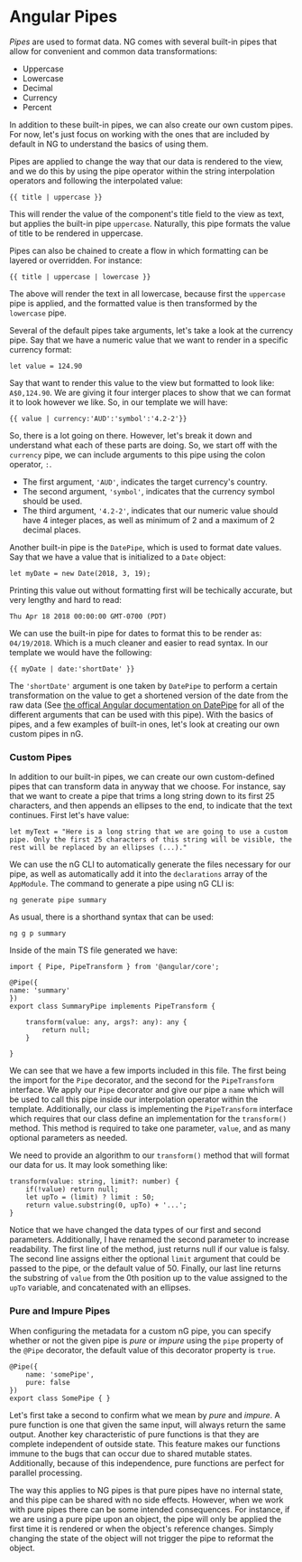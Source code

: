 # Angular Pipes

*Pipes* are used to format data. NG comes with several built-in pipes that allow for convenient and common data transformations:

* Uppercase
* Lowercase
* Decimal
* Currency
* Percent

In addition to these built-in pipes, we can also create our own custom pipes. For now, let's just focus on working with the ones that are included by default in NG to understand the basics of using them.

Pipes are applied to change the way that our data is rendered to the view, and we do this by using the pipe operator within the string interpolation operators and following the interpolated value:

    {{ title | uppercase }}

This will render the value of the component's title field to the view as text, but applies the built-in pipe `uppercase`. Naturally, this pipe formats the value of title to be rendered in uppercase.

Pipes can also be chained to create a flow in which formatting can be layered or overridden. For instance:

    {{ title | uppercase | lowercase }}

The above will render the text in all lowercase, because first the `uppercase` pipe is applied, and the formatted value is then transformed by the `lowercase` pipe. 

Several of the default pipes take arguments, let's take a look at the currency pipe. Say that we have a numeric value that we want to render in a specific currency format:

    let value = 124.90

Say that want to render this value to the view but formatted to look like: `A$0,124.90`. We are giving it four interger places to show that we can format it to look however we like. So, in our template we will have:

    {{ value | currency:'AUD':'symbol':'4.2-2'}}

So, there is a lot going on there. However, let's break it down and understand what each of these parts are doing. So, we start off with the `currency` pipe, we can include arguments to this pipe using the colon operator, `:`. 

* The first argument, `'AUD'`, indicates the target currency's country. 
* The second argument, `'symbol'`, indicates that the currency symbol should be used.
* The third argument, `'4.2-2'`, indicates that our numeric value should have 4 integer places, as well as minimum of 2 and a maximum of 2 decimal places.

Another built-in pipe is the `DatePipe`, which is used to format date values. Say that we have a value that is initialized to a `Date` object:

    let myDate = new Date(2018, 3, 19);

Printing this value out without formatting first will be techically accurate, but very lengthy and hard to read:

    Thu Apr 18 2018 00:00:00 GMT-0700 (PDT)

We can use the built-in pipe for dates to format this to be render as: `04/19/2018`. Which is a much cleaner and easier to read syntax. In our template we would have the following:

    {{ myDate | date:'shortDate' }}

The `'shortDate'` argument is one taken by `DatePipe` to perform a certain transformation on the value to get a shortened version of the date from the raw data (See [the offical Angular documentation on DatePipe](https://angular.io/api/common/DatePipe) for all of the different arguments that can be used with this pipe). With the basics of pipes, and a few examples of built-in ones, let's look at creating our own custom pipes in nG.


### Custom Pipes

In addition to our built-in pipes, we can create our own custom-defined pipes that can transform data in anyway that we choose. For instance, say that we want to create a pipe that trims a long string down to its first 25 characters, and then appends an ellipses to the end, to indicate that the text continues. First let's have value:

    let myText = "Here is a long string that we are going to use a custom pipe. Only the first 25 characters of this string will be visible, the rest will be replaced by an ellipses (...)."

We can use the nG CLI to automatically generate the files necessary for our pipe, as well as automatically add it into the `declarations` array of the `AppModule`. The command to generate a pipe using nG CLI is:

    ng generate pipe summary

As usual, there is a shorthand syntax that can be used:

    ng g p summary

Inside of the main TS file generated we have:

    import { Pipe, PipeTransform } from '@angular/core';

    @Pipe({
    name: 'summary'
    })
    export class SummaryPipe implements PipeTransform {

        transform(value: any, args?: any): any {
            return null;
        }

    }

We can see that we have a few imports included in this file. The first being the import for the `Pipe` decorator, and the second for the `PipeTransform` interface. We apply our `Pipe` decorator and give our pipe a `name` which will be used to call this pipe inside our interpolation operator within the template. Additionally, our class is implementing the `PipeTransform` interface which requires that our class define an implementation for the `transform()` method. This method is required to take one parameter, `value`, and as many optional parameters as needed.

We need to provide an algorithm to our `transform()` method that will format our data for us. It may look something like:

    transform(value: string, limit?: number) {
        if(!value) return null;
        let upTo = (limit) ? limit : 50;
        return value.substring(0, upTo) + '...';
    }

Notice that we have changed the data types of our first and second parameters. Additionally, I have renamed the second parameter to increase readability. The first line of the method, just returns null if our value is falsy. The second line assigns either the optional `limit` argument that could be passed to the pipe, or the default value of 50. Finally, our last line returns the substring of `value` from the 0th position up to the value assigned to the `upTo` variable, and concatenated with an ellipses.


### Pure and Impure Pipes

When configuring the metadata for a custom nG pipe, you can specify whether or not the given pipe is *pure* or *impure* using the `pipe` property of the `@Pipe` decorator, the default value of this decorator property is `true`.

    @Pipe({
        name: 'somePipe',
        pure: false
    })
    export class SomePipe { }

Let's first take a second to confirm what we mean by *pure* and *impure*. A pure function is one that given the same input, will always return the same output. Another key characteristic of pure functions is that they are complete independent of outside state. This feature makes our functions immune to the bugs that can occur due to shared mutable states. Additionally, because of this independence, pure functions are perfect for parallel processing.

The way this applies to NG pipes is that pure pipes have no internal state, and this pipe can be shared with no side effects. However, when we work with pure pipes there can be some intended consequences. For instance, if we are using a pure pipe upon an object, the pipe will only be applied the first time it is rendered or when the object's reference changes. Simply changing the state of the object will not trigger the pipe to reformat the object.